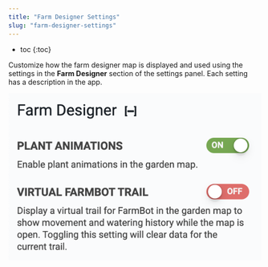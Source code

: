 ```yaml
---
title: "Farm Designer Settings"
slug: "farm-designer-settings"
---
```


* toc
{:toc}

Customize how the farm designer map is displayed and used using the settings in the **Farm Designer** section of the settings panel. Each setting has a description in the app.

![Screen Shot 2020-04-22 at 5.00.43 PM.png](Screen_Shot_2020-04-22_at_5.00.43_PM.png)

